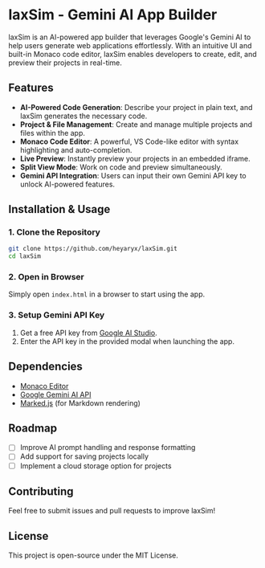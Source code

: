 # laxSim - Gemini AI App Builder

laxSim is an AI-powered app builder that leverages Google's Gemini AI to help users generate web applications effortlessly. With an intuitive UI and built-in Monaco code editor, laxSim enables developers to create, edit, and preview their projects in real-time.

## Features

- **AI-Powered Code Generation**: Describe your project in plain text, and laxSim generates the necessary code.
- **Project & File Management**: Create and manage multiple projects and files within the app.
- **Monaco Code Editor**: A powerful, VS Code-like editor with syntax highlighting and auto-completion.
- **Live Preview**: Instantly preview your projects in an embedded iframe.
- **Split View Mode**: Work on code and preview simultaneously.
- **Gemini API Integration**: Users can input their own Gemini API key to unlock AI-powered features.

## Installation & Usage

### 1. Clone the Repository
```bash
git clone https://github.com/heyaryx/laxSim.git
cd laxSim
```

### 2. Open in Browser
Simply open `index.html` in a browser to start using the app.

### 3. Setup Gemini API Key
1. Get a free API key from [Google AI Studio](https://aistudio.google.com/app/apikey).
2. Enter the API key in the provided modal when launching the app.

## Dependencies

- [Monaco Editor](https://microsoft.github.io/monaco-editor/)
- [Google Gemini AI API](https://aistudio.google.com/)
- [Marked.js](https://marked.js.org/) (for Markdown rendering)

## Roadmap
- [ ] Improve AI prompt handling and response formatting
- [ ] Add support for saving projects locally
- [ ] Implement a cloud storage option for projects

## Contributing
Feel free to submit issues and pull requests to improve laxSim!

## License
This project is open-source under the MIT License.
